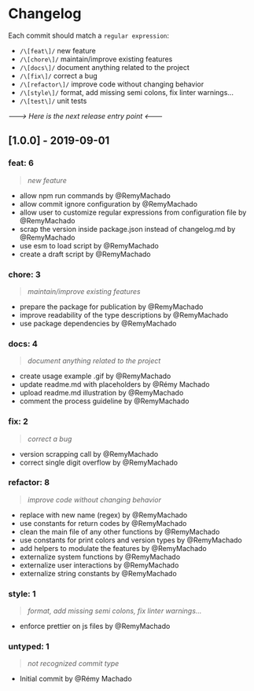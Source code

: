 # Changelog

Each commit should match a `regular expression`:

- `/\[feat\]/` new feature
- `/\[chore\]/` maintain/improve existing features
- `/\[docs\]/` document anything related to the project
- `/\[fix\]/` correct a bug
- `/\[refactor\]/` improve code without changing behavior
- `/\[style\]/` format, add missing semi colons, fix linter warnings...
- `/\[test\]/` unit tests

_---> Here is the next release entry point <---_
## [1.0.0] - 2019-09-01
### feat: 6
>_new feature_
-  allow npm run commands by @RemyMachado
-  allow commit ignore configuration by @RemyMachado
-  allow user to customize regular expressions from configuration file by @RemyMachado
-  scrap the version inside package.json instead of changelog.md by @RemyMachado
-  use esm to load script by @RemyMachado
-  create a draft script by @RemyMachado
### chore: 3
>_maintain/improve existing features_
-  prepare the package for publication by @RemyMachado
-  improve readability of the type descriptions by @RemyMachado
-  use package dependencies by @RemyMachado
### docs: 4
>_document anything related to the project_
-  create usage example .gif by @RemyMachado
-  update readme.md with placeholders by @Rémy Machado
-  upload readme.md illustration by @RemyMachado
-  comment the process guideline by @RemyMachado
### fix: 2
>_correct a bug_
-  version scrapping call by @RemyMachado
-  correct single digit overflow by @RemyMachado
### refactor: 8
>_improve code without changing behavior_
-  replace with new name (regex) by @RemyMachado
-  use constants for return codes by @RemyMachado
-  clean the main file of any other functions by @RemyMachado
-  use constants for print colors and version types by @RemyMachado
-  add helpers to modulate the features by @RemyMachado
-  externalize system functions by @RemyMachado
-  externalize user interactions by @RemyMachado
-  externalize string constants by @RemyMachado
### style: 1
>_format, add missing semi colons, fix linter warnings..._
-  enforce prettier on js files by @RemyMachado
### untyped: 1
>_not recognized commit type_
- Initial commit by @Rémy Machado
